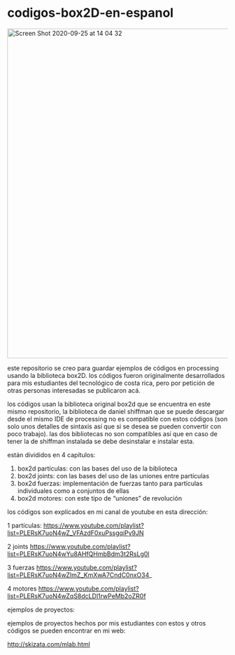 # codigos-box2D-en-espanol
<img width="752" alt="Screen Shot 2020-09-25 at 14 04 32" src="https://user-images.githubusercontent.com/16749952/136482401-823d75b5-36b7-4def-870d-2ef9558a8b00.png">

este repositorio se creo para guardar ejemplos de códigos en processing usando la biblioteca box2D.
los códigos fueron originalmente desarrollados para mis estudiantes del tecnológico de costa rica, pero por petición de otras personas interesadas se publicaron acá.

los códigos usan la biblioteca original box2d que se encuentra en este mismo repositorio, la biblioteca de daniel shiffman que se puede descargar desde el mismo IDE de processing no es compatible con estos códigos (son solo unos detalles de sintaxis así que si se desea se pueden convertir con poco trabajo). las dos bibliotecas no son compatibles así que en caso de tener la de shiffman instalada se debe desinstalar e instalar esta.

están divididos en 4 capítulos:

1. box2d partículas: con las bases del uso de la biblioteca
2. box2d joints: con las bases del uso de las uniones entre partículas
3. box2d fuerzas: implementación de fuerzas tanto para partículas individuales como a conjuntos de ellas
4. box2d motores: con este tipo de “uniones” de revolución 

los códigos son explicados en mi canal de youtube en esta dirección:

1 partículas:
https://www.youtube.com/playlist?list=PLERsK7uoN4wZ_VFAzdF0xuPssgqiPy9JN

2 joints
https://www.youtube.com/playlist?list=PLERsK7uoN4wYu8AHfQHmbBdm3t2RsLg0l

3 fuerzas
https://www.youtube.com/playlist?list=PLERsK7uoN4wZImZ_KmXwA7CndC0nxO34_

4 motores
https://www.youtube.com/playlist?list=PLERsK7uoN4wZqS8dcLDl1rwPeMb2oZR0f


ejemplos de proyectos:

ejemplos de proyectos hechos por mis estudiantes con estos y otros códigos se pueden encontrar en mi web:

http://skizata.com/mlab.html
